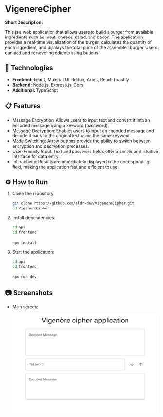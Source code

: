 
# VigenereCipher

**Short Description:**

This is a web application that allows users to build a burger from available ingredients such as meat, cheese, salad, and bacon. The application provides a real-time visualization of the burger, calculates the quantity of each ingredient, and displays the total price of the assembled burger. Users can add and remove ingredients using buttons.

## 🚀 Technologies

- **Frontend:** React, Material UI, Redux, Axios, React-Toastify
- **Backend:** Node.js, Express.js, Cors
- **Additional:** TypeScript

## 📋 Features  

- Message Encryption: Allows users to input text and convert it into an encoded message using a keyword (password).
- Message Decryption: Enables users to input an encoded message and decode it back to the original text using the same keyword.
- Mode Switching: Arrow buttons provide the ability to switch between encryption and decryption processes.
- User-Friendly Input: Text and password fields offer a simple and intuitive interface for data entry.
- Interactivity: Results are immediately displayed in the corresponding field, making the application fast and efficient to use.

## ⚙️ How to Run  

1. Clone the repository:  
   ```bash
   git clone https://github.com/aldr-dev/VigenereCipher.git
   cd VigenereCipher
   ```  
2. Install dependencies:  
   ```bash
   cd api
   cd frontend
   
   npm install
   ```  
3. Start the application:  
   ```bash
   cd api
   cd frontend
   
   npm run dev
   ```  

## 📷 Screenshots
- Main screen:
  
  <img src="https://github.com/aldr-dev/projects-images/blob/main/images/vigenere-cipher%20/vigenere-cipher.png" alt="image">
